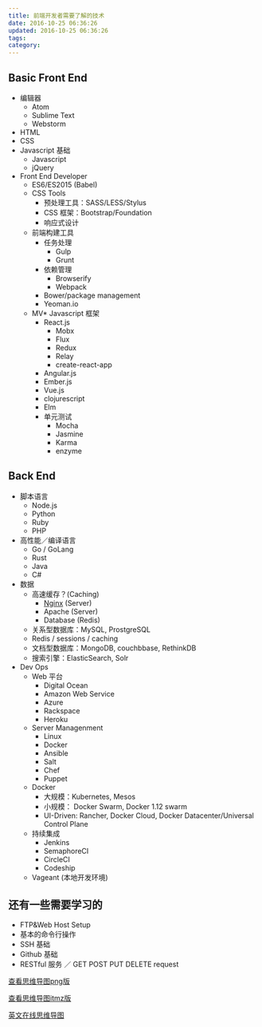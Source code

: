 ```yaml
---
title: 前端开发者需要了解的技术
date: 2016-10-25 06:36:26
updated: 2016-10-25 06:36:26
tags:
category:
---
```


## Basic Front End
<!-- more -->
- 编辑器
    - Atom
    - Sublime Text
    - Webstorm
- HTML
- CSS
- Javascript 基础
    - Javascript
    - jQuery
- Front End Developer
    - ES6/ES2015 (Babel)
    - CSS Tools
        - 预处理工具：SASS/LESS/Stylus
        - CSS 框架：Bootstrap/Foundation
        - 响应式设计
    - 前端构建工具
        - 任务处理
            - Gulp
            - Grunt
        - 依赖管理
            - Browserify
            - Webpack
        - Bower/package management
        - Yeoman.io
    - MV* Javascript 框架
        - React.js
            - Mobx
            - Flux
            - Redux
            - Relay
            - create-react-app
        - Angular.js
        - Ember.js
        - Vue.js
        - clojurescript
        - Elm
        - 单元测试
            - Mocha
            - Jasmine
            - Karma
            - enzyme

## Back End

- 脚本语言
    - Node.js
    - Python
    - Ruby
    - PHP
- 高性能／编译语言
    - Go / GoLang
    - Rust
    - Java
    - C#  
- 数据
    - 高速缓存？(Caching)
        - [Nginx](http://localhost:4000/blog/tags/nginx/) (Server)
        - Apache (Server)
        - Database (Redis)
    - 关系型数据库：MySQL, ProstgreSQL
    - Redis / sessions / caching
    - 文档型数据库：MongoDB, couchbbase, RethinkDB
    - 搜索引擎：ElasticSearch, Solr
- Dev Ops
    - Web 平台
        - Digital Ocean
        - Amazon Web Service
        - Azure
        - Rackspace
        - Heroku
    - Server Managenment
        - Linux
        - Docker
        - Ansible
        - Salt
        - Chef
        - Puppet
    - Docker
        - 大规模：Kubernetes, Mesos
        - 小规模： Docker Swarm, Docker 1.12 swarm
        - UI-Driven: Rancher, Docker Cloud, Docker Datacenter/Universal Control Plane
    - 持续集成
        - Jenkins
        - SemaphoreCI
        - CircleCI
        - Codeship
    - Vageant (本地开发环境)

## 还有一些需要学习的

- FTP&Web Host Setup
- 基本的命令行操作
- SSH 基础
- Github 基础
- RESTful 服务 ／ GET POST PUT DELETE request

[查看思维导图png版](https://img.lidong.me/2016/10/web-development-skills.png)

[查看思维导图itmz版](https://img.lidong.me/2016/10/web-development-skills.itmz)

[英文在线思维导图](https://coggle.it/diagram/Vz9LvW8byvN0I38x)





